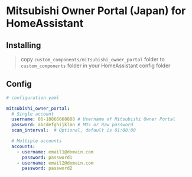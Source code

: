 # Mitsubishi Owner Portal (Japan) for HomeAssistant

## Installing

> copy `custom_components/mitsubishi_owner_portal` folder to `custom_components` folder in your HomeAssistant config folder

## Config

```yaml
# configuration.yaml

mitsubishi_owner_portal:
  # Single account
  username: 86-18866668888 # Username of Mitsubishi Owner Portal
  password: abcdefghijklmn # MD5 or Raw password
  scan_interval:  # Optional, default is 01:00:00

  # Multiple accounts
  accounts:
    - username: email1@domain.com
      password: password1
    - username: email2@domain.com
      password: password2
```